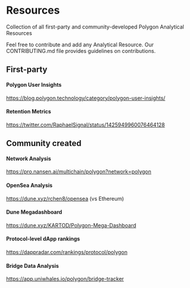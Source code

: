# Resources
Collection of all first-party and community-developed Polygon Analytical Resources

Feel free to contribute and add any Analytical Resource. Our CONTRIBUTING.md file provides guidelines on contributions.

## First-party 
#### Polygon User Insights
https://blog.polygon.technology/category/polygon-user-insights/

#### Retention Metrics 
https://twitter.com/RaphaelSignal/status/1425949960076464128


## Community created

#### Network Analysis
https://pro.nansen.ai/multichain/polygon?network=polygon

#### OpenSea Analysis 
https://dune.xyz/rchen8/opensea (vs Ethereum)

#### Dune Megadashboard
https://dune.xyz/KARTOD/Polygon-Mega-Dashboard

#### Protocol-level dApp rankings
https://dappradar.com/rankings/protocol/polygon 

#### Bridge Data Analysis
https://app.uniwhales.io/polygon/bridge-tracker
